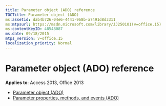 ```yaml
---
title: Parameter object (ADO) reference
TOCTitle: Parameter object (ADO)
ms:assetid: dab4b726-04e6-4441-968b-a7491d8d3311
ms:mtpsurl: https://msdn.microsoft.com/library/JJ250101(v=office.15)
ms:contentKeyID: 48548087
ms.date: 09/18/2015
mtps_version: v=office.15
localization_priority: Normal
---
```


# Parameter object (ADO) reference

**Applies to**: Access 2013, Office 2013

- [Parameter object (ADO)](parameter-object-ado.md)
- [Parameter properties, methods, and events (ADO)](parameter-properties-methods-and-events-ado.md)

